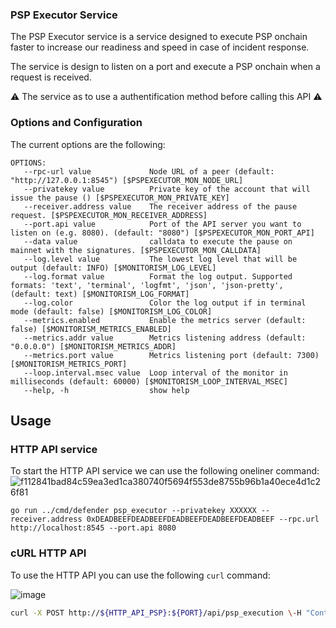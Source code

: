 ### PSP Executor Service

The PSP Executor service is a service designed to execute PSP onchain faster to increase our readiness and speed in case of incident response.

The service is design to listen on a port and execute a PSP onchain when a request is received.

⚠️ The service as to use a authentification method before calling this API ⚠️

### Options and Configuration

The current options are the following:

```
OPTIONS:
   --rpc-url value             Node URL of a peer (default: "http://127.0.0.1:8545") [$PSPEXECUTOR_MON_NODE_URL]
   --privatekey value          Private key of the account that will issue the pause () [$PSPEXECUTOR_MON_PRIVATE_KEY]
   --receiver.address value    The receiver address of the pause request. [$PSPEXECUTOR_MON_RECEIVER_ADDRESS]
   --port.api value            Port of the API server you want to listen on (e.g. 8080). (default: "8080") [$PSPEXECUTOR_MON_PORT_API]
   --data value                calldata to execute the pause on mainnet with the signatures. [$PSPEXECUTOR_MON_CALLDATA]
   --log.level value           The lowest log level that will be output (default: INFO) [$MONITORISM_LOG_LEVEL]
   --log.format value          Format the log output. Supported formats: 'text', 'terminal', 'logfmt', 'json', 'json-pretty', (default: text) [$MONITORISM_LOG_FORMAT]
   --log.color                 Color the log output if in terminal mode (default: false) [$MONITORISM_LOG_COLOR]
   --metrics.enabled           Enable the metrics server (default: false) [$MONITORISM_METRICS_ENABLED]
   --metrics.addr value        Metrics listening address (default: "0.0.0.0") [$MONITORISM_METRICS_ADDR]
   --metrics.port value        Metrics listening port (default: 7300) [$MONITORISM_METRICS_PORT]
   --loop.interval.msec value  Loop interval of the monitor in milliseconds (default: 60000) [$MONITORISM_LOOP_INTERVAL_MSEC]
   --help, -h                  show help
```

## Usage
### HTTP API service
To start the HTTP API service we can use the following oneliner command:
![f112841bad84c59ea3ed1ca380740f5694f553de8755b96b1a40ece4d1c26f81](https://github.com/user-attachments/assets/17235e99-bf25-40a5-af2c-a0d9990c6276)

```shell
go run ../cmd/defender psp_executor --privatekey XXXXXX --receiver.address 0xDEADBEEFDEADBEEFDEADBEEFDEADBEEFDEADBEEF --rpc.url http://localhost:8545 --port.api 8080
```

### cURL HTTP API

To use the HTTP API you can use the following `curl` command:

![image](https://github.com/user-attachments/assets/3edc2ee5-6dfd-4872-9bc6-e3ead7444a96)

```bash
curl -X POST http://${HTTP_API_PSP}:${PORT}/api/psp_execution \-H "Content-Type: application/json" \-d '{"pause": true, "timestamp": 1719432011, "operator": "Tom"}'
```

